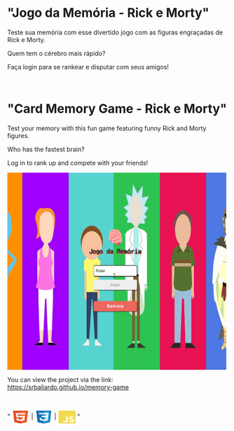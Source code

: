 # "Jogo da Memória - Rick e Morty"

Teste sua memória com esse divertido jogo com as figuras engraçadas de Rick e Morty.

Quem tem o cérebro mais rápido?

Faça login para se rankear e disputar com seus amigos!

<br>

# "Card Memory Game - Rick e Morty"

Test your memory with this fun game featuring funny Rick and Morty figures.

Who has the fastest brain?

Log in to rank up and compete with your friends!

<img align="center" alt="HTML" height="450" width="500" src="src/images/animation_card-memory-game(1).gif">

You can view the project via the link: <br>
https://srbaliardo.github.io/memory-game

<br>

" <img align="center" alt="HTML" height="30" width="40" src="https://raw.githubusercontent.com/devicons/devicon/master/icons/html5/html5-original.svg"> |
<img align="center" alt="CSS" height="30" width="40" src="https://raw.githubusercontent.com/devicons/devicon/master/icons/css3/css3-original.svg"> |
<img align="center" alt="Js" height="30" width="40" src="https://raw.githubusercontent.com/devicons/devicon/master/icons/javascript/javascript-plain.svg"> "
